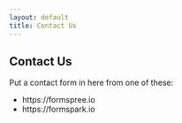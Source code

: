 ```yaml
---
layout: default
title: Contact Us
---
```

<h2>Contact Us</h2>
<p>Put a contact form in here from one of these:</p>
<ul>
  <li>https://formspree.io</li>
  <li>https://formspark.io</li>
</ul>
